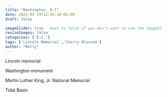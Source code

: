 ```yaml
---
title: "Washington, D.C"
date: 2022-03-29T12:45:10-05:00
draft: false

imageSlider: true   #set to false if you don't want to use the imageSlider but a featuredImage
resizeImages: false
categories: ['D.C.']
tags: ['Lincoln Memorial','Cherry Blossom']
author: "Kelly"
---
```

Lincoln memorial  
  
Washington monument 
  
Martin Luther King, Jr. National Memorial 
  
Tidal Basin
